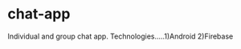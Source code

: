 # chat-app
Individual and group chat app.
Technologies.....1)Android
                  2)Firebase
                  
